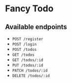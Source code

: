 # Fancy Todo

## Available endpoints
- `POST /register`
- `POST /login`
- `POST /todos`
- `GET /todos`
- `GET /todos/:id`
- `PUT /todos/:id`
- `PATCH /todos/:id`
- `DELETE /todos/:id`
